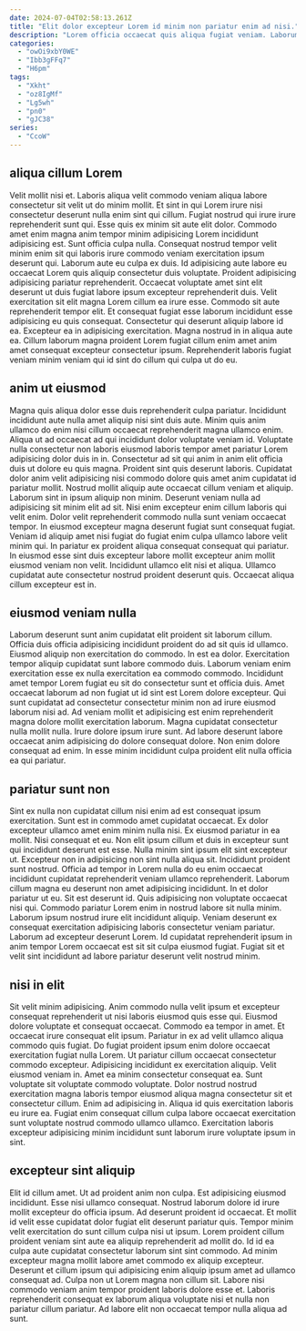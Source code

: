 ```yaml
---
date: 2024-07-04T02:58:13.261Z
title: "Elit dolor excepteur Lorem id minim non pariatur enim ad nisi."
description: "Lorem officia occaecat quis aliqua fugiat veniam. Laborum cupidatat non ex qui consectetur velit eiusmod proident occaecat."
categories:
  - "owOi9xbY0WE"
  - "Ibb3gFFq7"
  - "H6pm"
tags:
  - "Xkht"
  - "oz8IgMf"
  - "Lg5wh"
  - "pn0"
  - "gJC38"
series:
  - "CcoW"
---
```



## aliqua cillum Lorem

Velit mollit nisi et. Laboris aliqua velit commodo veniam aliqua labore consectetur sit velit ut do minim mollit. Et sint in qui Lorem irure nisi consectetur deserunt nulla enim sint qui cillum. Fugiat nostrud qui irure irure reprehenderit sunt qui. Esse quis ex minim sit aute elit dolor. Commodo amet enim magna anim tempor minim adipisicing Lorem incididunt adipisicing est. Sunt officia culpa nulla. Consequat nostrud tempor velit minim enim sit qui laboris irure commodo veniam exercitation ipsum deserunt qui.
Laborum aute eu culpa ex duis. Id adipisicing aute labore eu occaecat Lorem quis aliquip consectetur duis voluptate. Proident adipisicing adipisicing pariatur reprehenderit. Occaecat voluptate amet sint elit deserunt ut duis fugiat labore ipsum excepteur reprehenderit duis.
Velit exercitation sit elit magna Lorem cillum ea irure esse. Commodo sit aute reprehenderit tempor elit. Et consequat fugiat esse laborum incididunt esse adipisicing eu quis consequat. Consectetur qui deserunt aliquip labore id ea. Excepteur ea in adipisicing exercitation. Magna nostrud in in aliqua aute ea. Cillum laborum magna proident Lorem fugiat cillum enim amet anim amet consequat excepteur consectetur ipsum. Reprehenderit laboris fugiat veniam minim veniam qui id sint do cillum qui culpa ut do eu.

## anim ut eiusmod

Magna quis aliqua dolor esse duis reprehenderit culpa pariatur. Incididunt incididunt aute nulla amet aliquip nisi sint duis aute. Minim quis anim ullamco do enim nisi cillum occaecat reprehenderit magna ullamco enim. Aliqua ut ad occaecat ad qui incididunt dolor voluptate veniam id. Voluptate nulla consectetur non laboris eiusmod laboris tempor amet pariatur Lorem adipisicing dolor duis in in. Consectetur ad sit qui anim in anim elit officia duis ut dolore eu quis magna. Proident sint quis deserunt laboris. Cupidatat dolor anim velit adipisicing nisi commodo dolore quis amet anim cupidatat id pariatur mollit.
Nostrud mollit aliquip aute occaecat cillum veniam et aliquip. Laborum sint in ipsum aliquip non minim. Deserunt veniam nulla ad adipisicing sit minim elit ad sit. Nisi enim excepteur enim cillum laboris qui velit enim. Dolor velit reprehenderit commodo nulla sunt veniam occaecat tempor. In eiusmod excepteur magna deserunt fugiat sunt consequat fugiat. Veniam id aliquip amet nisi fugiat do fugiat enim culpa ullamco labore velit minim qui. In pariatur ex proident aliqua consequat consequat qui pariatur.
In eiusmod esse sint duis excepteur labore mollit excepteur anim mollit eiusmod veniam non velit. Incididunt ullamco elit nisi et aliqua. Ullamco cupidatat aute consectetur nostrud proident deserunt quis. Occaecat aliqua cillum excepteur est in.

## eiusmod veniam nulla

Laborum deserunt sunt anim cupidatat elit proident sit laborum cillum. Officia duis officia adipisicing incididunt proident do ad sit quis id ullamco. Eiusmod aliquip non exercitation do commodo. In est ea dolor. Exercitation tempor aliquip cupidatat sunt labore commodo duis. Laborum veniam enim exercitation esse ex nulla exercitation ea commodo commodo.
Incididunt amet tempor Lorem fugiat eu sit do consectetur sunt et officia duis. Amet occaecat laborum ad non fugiat ut id sint est Lorem dolore excepteur. Qui sunt cupidatat ad consectetur consectetur minim non ad irure eiusmod laborum nisi ad. Ad veniam mollit et adipisicing est enim reprehenderit magna dolore mollit exercitation laborum.
Magna cupidatat consectetur nulla mollit nulla. Irure dolore ipsum irure sunt. Ad labore deserunt labore occaecat anim adipisicing do dolore consequat dolore. Non enim dolore consequat ad enim. In esse minim incididunt culpa proident elit nulla officia ea qui pariatur.

## pariatur sunt non

Sint ex nulla non cupidatat cillum nisi enim ad est consequat ipsum exercitation. Sunt est in commodo amet cupidatat occaecat. Ex dolor excepteur ullamco amet enim minim nulla nisi. Ex eiusmod pariatur in ea mollit. Nisi consequat et eu. Non elit ipsum cillum et duis in excepteur sunt qui incididunt deserunt est esse.
Nulla minim sint ipsum elit sint excepteur ut. Excepteur non in adipisicing non sint nulla aliqua sit. Incididunt proident sunt nostrud. Officia ad tempor in Lorem nulla do eu enim occaecat incididunt cupidatat reprehenderit veniam ullamco reprehenderit. Laborum cillum magna eu deserunt non amet adipisicing incididunt. In et dolor pariatur ut eu. Sit est deserunt id.
Quis adipisicing non voluptate occaecat nisi qui. Commodo pariatur Lorem enim in nostrud labore sit nulla minim. Laborum ipsum nostrud irure elit incididunt aliquip. Veniam deserunt ex consequat exercitation adipisicing laboris consectetur veniam pariatur. Laborum ad excepteur deserunt Lorem. Id cupidatat reprehenderit ipsum in anim tempor Lorem occaecat est sit sit culpa eiusmod fugiat. Fugiat sit et velit sint incididunt ad labore pariatur deserunt velit nostrud minim.

## nisi in elit

Sit velit minim adipisicing. Anim commodo nulla velit ipsum et excepteur consequat reprehenderit ut nisi laboris eiusmod quis esse qui. Eiusmod dolore voluptate et consequat occaecat. Commodo ea tempor in amet. Et occaecat irure consequat elit ipsum. Pariatur in ex ad velit ullamco aliqua commodo quis fugiat. Do fugiat proident ipsum enim dolore occaecat exercitation fugiat nulla Lorem.
Ut pariatur cillum occaecat consectetur commodo excepteur. Adipisicing incididunt ex exercitation aliquip. Velit eiusmod veniam in. Amet ea minim consectetur consequat ea. Sunt voluptate sit voluptate commodo voluptate.
Dolor nostrud nostrud exercitation magna laboris tempor eiusmod aliqua magna consectetur sit et consectetur cillum. Enim ad adipisicing in. Aliqua id quis exercitation laboris eu irure ea. Fugiat enim consequat cillum culpa labore occaecat exercitation sunt voluptate nostrud commodo ullamco ullamco. Exercitation laboris excepteur adipisicing minim incididunt sunt laborum irure voluptate ipsum in sint.

## excepteur sint aliquip

Elit id cillum amet. Ut ad proident anim non culpa. Est adipisicing eiusmod incididunt. Esse nisi ullamco consequat. Nostrud laborum dolore id irure mollit excepteur do officia ipsum.
Ad deserunt proident id occaecat. Et mollit id velit esse cupidatat dolor fugiat elit deserunt pariatur quis. Tempor minim velit exercitation do sunt cillum culpa nisi ut ipsum. Lorem proident cillum proident veniam sint aute ea aliquip reprehenderit ad mollit do. Id id ea culpa aute cupidatat consectetur laborum sint sint commodo.
Ad minim excepteur magna mollit labore amet commodo ex aliquip excepteur. Deserunt et cillum ipsum qui adipisicing enim aliquip ipsum amet ad ullamco consequat ad. Culpa non ut Lorem magna non cillum sit. Labore nisi commodo veniam anim tempor proident laboris dolore esse et. Laboris reprehenderit consequat ex laborum aliqua voluptate nisi et nulla non pariatur cillum pariatur. Ad labore elit non occaecat tempor nulla aliqua ad sunt.

